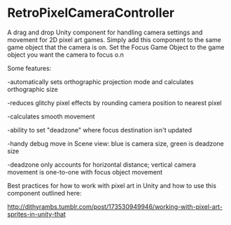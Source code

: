 # RetroPixelCameraController

A drag and drop Unity component for handling camera settings and movement for 2D pixel art games.
Simply add this component to the same game object that the camera is on.
Set the Focus Game Object to the game object you want the camera to focus o.n


Some features:

-automatically sets orthographic projection mode and calculates orthographic size

-reduces glitchy pixel effects by rounding camera position to nearest pixel

-calculates smooth movement 

-ability to set "deadzone" where focus destination isn't updated

-handy debug move in Scene view: blue is camera size, green is deadzone size

-deadzone only accounts for  horizontal distance; vertical camera movement is one-to-one with focus object movement


Best practices for how to work with pixel art in Unity and how to use this component outlined here:

http://dithyrambs.tumblr.com/post/173530949946/working-with-pixel-art-sprites-in-unity-that
